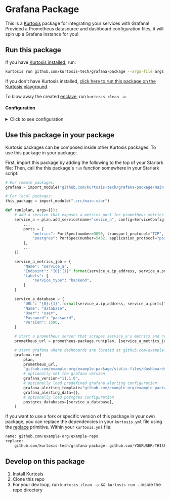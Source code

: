 Grafana Package
============
This is a [Kurtosis](https://github.com/kurtosis-tech/kurtosis/) package for integrating your services with Grafana! Provided a Prometheus datasource and dashboard configuration files, it will spin up a Grafana instance for you!

Run this package
----------------
If you have [Kurtosis installed][install-kurtosis], run:

```bash
kurtosis run github.com/kurtosis-tech/grafana-package --args-file args.json
```

If you don't have Kurtosis installed, [click here to run this package on the Kurtosis playground](https://gitpod.io/?autoStart=true&editor=code#https://github.com/kurtosis-tech/playground-gitpod).

To blow away the created [enclave][enclaves-reference], run `kurtosis clean -a`.

#### Configuration

<details>
    <summary>Click to see configuration</summary>

You can configure this package using the JSON structure below. The default values for each parameter are shown.

NOTE: the `//` lines are not valid JSON; you will need to remove them!

```javascript
{
    // URL of running Prometheus instance that will populate dashboards
    "prometheus_url": "'",

    // Path to Grafana dashboard configurations (usually sitting in repo of the script thats importing this package))
    "grafana_dashboards_location": "",

    // Name for Grafana Dashboard Provider
    // Optional
    "grafana_dashboards_name":"Kurtosis Grafana Dashboards",

}
```

The arguments can then be passed in to `kurtosis run`.

For example:

```bash
kurtosis run github.com/kurtosis-tech/grafana-package '{"prometheus_url":"127.0.0.1:9090", "grafana_dashboards_location:"github.com/example-org/example-package/static-files/dashboards"}'
```

You can also store the JSON args in a file, and use command expansion to slot them in:

```bash
kurtosis run github.com/kurtosis-tech/grafana-package --args-file args.json"
```

</details>

Use this package in your package
--------------------------------
Kurtosis packages can be composed inside other Kurtosis packages. To use this package in your package:

First, import this package by adding the following to the top of your Starlark file:
Then, call the this package's `run` function somewhere in your Starlark script:

```python
# For remote packages: 
grafana = import_module("github.com/kurtosis-tech/grafana-package/main.star") 

# For local packages:
this_package = import_module(".src/main.star")

def run(plan, args={}):
    # add a service that exposes a metrics port for prometheus metrics
    service_a = plan.add_service(name="sevice_a", config=ServiceConfig(
        ...
        ports = {
            "metrics": PortSpec(number=9090, transport_protocol="TCP", application_protocol="http"),
            "postgres": PortSpec(number=5432, application_protocol="postgresql"),
        },
        ...
    ))

    service_a_metrics_job = { 
        "Name": "service_a",
        "Endpoint": "{0}:{1}".format(service_a.ip_address, service_a.ports["metrics"].number),
        "Labels": { 
            "service_type": "backend",
        }
    }

    service_a_database = {
        "URL": "{0}:{1}".format(service_a.ip_address, service_a.ports["postgres"].number),
        "Name": "database",
        "User": "user",
        "Password": "password",
        "Version": 1500,
    }

    # start a prometheus server that scrapes service_a's metrics and returns a prom url for querying those metrics
    prometheus_url = prometheus-package.run(plan, [service_a_metrics_job])

    # start grafana where dashboards are located at github.com/example-org/example-package/static-files/dashboards
    grafana.run(
        plan,
        prometheus_url,
        "github.com/example-org/example-package/static-files/dashboards",
        # optionally set the grafana version
        grafana_version="11.1.0",
        # optionally load predefined grafana alerting configuration
        grafana_alerting_template="github.com/example-org/example-package/static-files/alerting.yml.tmpl",
        grafana_alerting_data={},
        # optionally load postgres configuration
        postgres_databases=[service_a_database],
    )
```

If you want to use a fork or specific version of this package in your own package, you can replace the dependencies in your `kurtosis.yml` file using the [replace](https://docs.kurtosis.com/concepts-reference/kurtosis-yml/#replace) primitive. 
Within your `kurtosis.yml` file:
```python
name: github.com/example-org/example-repo
replace:
    github.com/kurtosis-tech/grafana-package: github.com/YOURUSER/THISREPO@YOURBRANCH
```

Develop on this package
-----------------------
1. [Install Kurtosis][install-kurtosis]
1. Clone this repo
1. For your dev loop, run `kurtosis clean -a && kurtosis run .` inside the repo directory


<!-------------------------------- LINKS ------------------------------->
[install-kurtosis]: https://docs.kurtosis.com/install
[enclaves-reference]: https://docs.kurtosis.com/concepts-reference/enclaves
